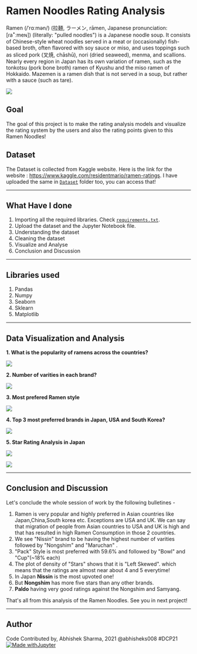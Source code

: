 # Ramen Noodles Rating Analysis
Ramen (/ˈrɑːmən/) (拉麺, ラーメン, rāmen, Japanese pronunciation: [ɾaꜜːmeɴ]) (literally: "pulled noodles") is a Japanese noodle soup. It consists of Chinese-style wheat noodles served in a meat or (occasionally) fish-based broth, often flavored with soy sauce or miso, and uses toppings such as sliced pork (叉焼, chāshū), nori (dried seaweed), menma, and scallions. Nearly every region in Japan has its own variation of ramen, such as the tonkotsu (pork bone broth) ramen of Kyushu and the miso ramen of Hokkaido. Mazemen is a ramen dish that is not served in a soup, but rather with a sauce (such as tare).

![](https://github.com/abhisheks008/ML-ProjectKart/blob/patch-54/Ramen%20Noodles%20Rating%20Analysis/Images/ramen7.jpg)

## Goal
The goal of this project is to make the rating analysis models and visualize the rating system by the users and also the rating points given to this Ramen Noodles!

## Dataset
The Dataset is collected from Kaggle website. Here is the link for the website : https://www.kaggle.com/residentmario/ramen-ratings. I have uploaded the same in [`Dataset`](https://github.com/abhisheks008/ML-ProjectKart/tree/patch-54/Ramen%20Noodles%20Rating%20Analysis/Dataset) folder too, you can access that!
********************************
## What Have I done
1. Importing all the required libraries. Check [`requirements.txt`](https://github.com/abhisheks008/ML-ProjectKart/blob/patch-54/Ramen%20Noodles%20Rating%20Analysis/requirements.txt).
2. Upload the dataset and the Jupyter Notebook file.
3. Understanding the dataset
4. Cleaning the dataset
5. Visualize and Analyse
6. Conclusion and Discussion

***********************************
## Libraries used
1. Pandas
2. Numpy
3. Seaborn
4. Sklearn
5. Matplotlib

**********************************
## Data Visualization and Analysis
**1. What is the popularity of ramens across the countries?**

![](https://github.com/abhisheks008/ML-ProjectKart/blob/patch-54/Ramen%20Noodles%20Rating%20Analysis/Images/ramen1.png)

**2. Number of varities in each brand?**

![](https://github.com/abhisheks008/ML-ProjectKart/blob/patch-54/Ramen%20Noodles%20Rating%20Analysis/Images/ramen2.png)

**3. Most prefered Ramen style**

![](https://github.com/abhisheks008/ML-ProjectKart/blob/patch-54/Ramen%20Noodles%20Rating%20Analysis/Images/ramen3.png)

**4. Top 3 most preferred brands in Japan, USA and South Korea?**

![](https://github.com/abhisheks008/ML-ProjectKart/blob/patch-54/Ramen%20Noodles%20Rating%20Analysis/Images/ramen4.png)

**5. Star Rating Analysis in Japan**

![](https://github.com/abhisheks008/ML-ProjectKart/blob/patch-54/Ramen%20Noodles%20Rating%20Analysis/Images/ramen5.png)

![](https://github.com/abhisheks008/ML-ProjectKart/blob/patch-54/Ramen%20Noodles%20Rating%20Analysis/Images/ramen6.png)

**************************
## Conclusion and Discussion
Let's conclude the whole session of work by the following bulletines -
1. Ramen is very popular and highly preferred in Asian countries like Japan,China,South korea etc. Exceptions are USA and UK. We can say that migration of people from Asian countries to USA and UK is high and that has resulted in high Ramen Consumption in those 2 countries.
2. We see "Nissin" brand to be having the highest number of varities followed by "Nongshim" and "Maruchan" .
3. "Pack" Style is most preferred with 59.6% and followed by "Bowl" and "Cup"(~18% each)
4. The plot of density of "Stars" shows that it is "Left Skewed". which means that the ratings are almost near about 4 and 5 everytime!
5. In Japan **Nissin** is the most upvoted one!
6. But **Nongshim** has more five stars than any other brands.
7. **Paldo** having very good ratings against the Nongshim and Samyang.

That's all from this analysis of the Ramen Noodles. See you in next project!
*************************************
## Author
Code Contributed by, Abhishek Sharma, 2021 @abhisheks008 #DCP21
[![Made withJupyter](https://img.shields.io/badge/Made%20with-Jupyter-orange?style=for-the-badge&logo=Jupyter)](https://jupyter.org/try)
